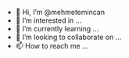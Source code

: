 - 👋 Hi, I’m @mehmetemincan
- 👀 I’m interested in ...
- 🌱 I’m currently learning ...
- 💞️ I’m looking to collaborate on ...
- 📫 How to reach me ...

<!---
mehmetemincan/mehmetemincan is a ✨ special ✨ repository because its `README.md` (this file) appears on your GitHub profile.
You can click the Preview link to take a look at your changes.
--->
